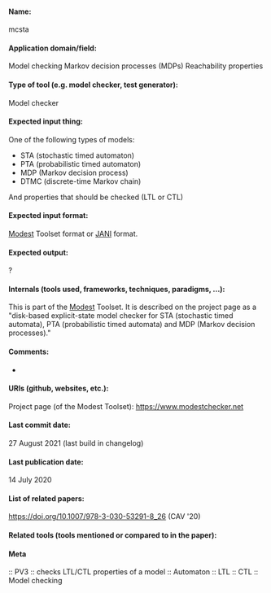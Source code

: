#### Name:
mcsta

#### Application domain/field:
Model checking
Markov decision processes (MDPs)
Reachability properties

#### Type of tool (e.g. model checker, test generator):
Model checker

#### Expected input thing:
One of the following types of models:
- STA (stochastic timed automaton)
- PTA (probabilistic timed automaton)
- MDP (Markov decision process)
- DTMC (discrete-time Markov chain)

And properties that should be checked (LTL or CTL)

#### Expected input format:
[Modest](../Frameworks/Modest.md) Toolset format or [JANI](../../Formats/JANI.md) format.

#### Expected output:
?

#### Internals (tools used, frameworks, techniques, paradigms, ...):
This is part of the [Modest](../Frameworks/Modest.md) Toolset. It is described on the project page as a "disk-based explicit-state model checker for STA (stochastic timed automata), PTA (probabilistic timed automata) and MDP (Markov decision processes)."

#### Comments:
-

#### URIs (github, websites, etc.):
Project page (of the Modest Toolset): https://www.modestchecker.net

#### Last commit date:
27 August 2021 (last build in changelog)

#### Last publication date:
14 July 2020

#### List of related papers:
https://doi.org/10.1007/978-3-030-53291-8_26 (CAV '20)

#### Related tools (tools mentioned or compared to in the paper):

#### Meta
:: PV3 :: checks LTL/CTL properties of a model
:: Automaton
:: LTL
:: CTL
:: Model checking